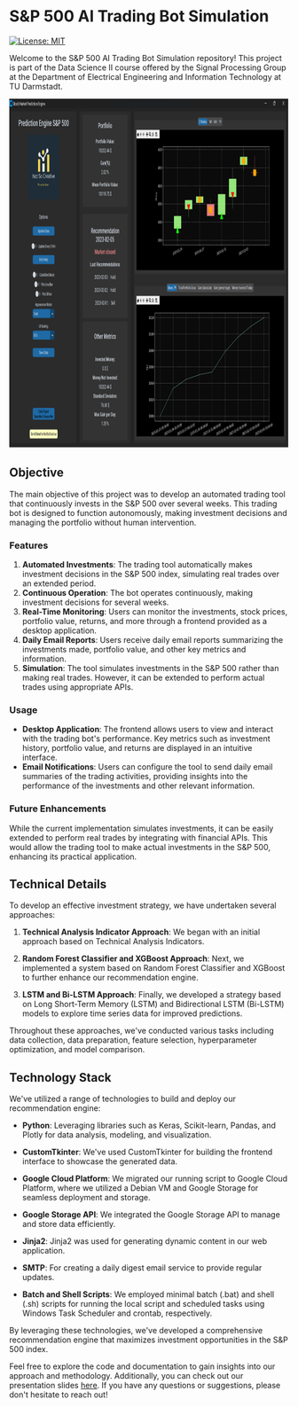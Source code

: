 # S&P 500 AI Trading Bot Simulation

[![License: MIT](https://img.shields.io/badge/License-MIT-yellow.svg)](https://github.com/paulffm/S-P500-AI-Investement-Recommendation-Engine/blob/main/LICENSE)

Welcome to the S&P 500 AI Trading Bot Simulation repository! This project is part of the Data Science II course offered by the Signal Processing Group at the Department of Electrical Engineering and Information Technology at TU Darmstadt.

<p align="center">
  <img src="frontend.png"  alt="frontend" width="900px" height="630px">
</p>

## Objective

The main objective of this project was to develop an automated trading tool that continuously invests in the S&P 500 over several weeks. This trading bot is designed to function autonomously, making investment decisions and managing the portfolio without human intervention.

### Features

1. **Automated Investments**: The trading tool automatically makes investment decisions in the S&P 500 index, simulating real trades over an extended period.
2. **Continuous Operation**: The bot operates continuously, making investment decisions for several weeks.
3. **Real-Time Monitoring**: Users can monitor the investments, stock prices, portfolio value, returns, and more through a frontend provided as a desktop application.
4. **Daily Email Reports**: Users receive daily email reports summarizing the investments made, portfolio value, and other key metrics and information.
5. **Simulation**: The tool simulates investments in the S&P 500 rather than making real trades. However, it can be extended to perform actual trades using appropriate APIs.

### Usage

- **Desktop Application**: The frontend allows users to view and interact with the trading bot's performance. Key metrics such as investment history, portfolio value, and returns are displayed in an intuitive interface.
- **Email Notifications**: Users can configure the tool to send daily email summaries of the trading activities, providing insights into the performance of the investments and other relevant information.

### Future Enhancements

While the current implementation simulates investments, it can be easily extended to perform real trades by integrating with financial APIs. This would allow the trading tool to make actual investments in the S&P 500, enhancing its practical application.

## Technical Details

To develop an effective investment strategy, we have undertaken several approaches:

1. **Technical Analysis Indicator Approach**: We began with an initial approach based on Technical Analysis Indicators.
   
2. **Random Forest Classifier and XGBoost Approach**: Next, we implemented a system based on Random Forest Classifier and XGBoost to further enhance our recommendation engine.

3. **LSTM and Bi-LSTM Approach**: Finally, we developed a strategy based on Long Short-Term Memory (LSTM) and Bidirectional LSTM (Bi-LSTM) models to explore time series data for improved predictions.

Throughout these approaches, we've conducted various tasks including data collection, data preparation, feature selection, hyperparameter optimization, and model comparison.

## Technology Stack

We've utilized a range of technologies to build and deploy our recommendation engine:

- **Python**: Leveraging libraries such as Keras, Scikit-learn, Pandas, and Plotly for data analysis, modeling, and visualization.
  
- **CustomTkinter**: We've used CustomTkinter for building the frontend interface to showcase the generated data.

- **Google Cloud Platform**: We migrated our running script to Google Cloud Platform, where we utilized a Debian VM and Google Storage for seamless deployment and storage.

- **Google Storage API**: We integrated the Google Storage API to manage and store data efficiently.

- **Jinja2**: Jinja2 was used for generating dynamic content in our web application.

- **SMTP**: For creating a daily digest email service to provide regular updates.

- **Batch and Shell Scripts**: We employed minimal batch (.bat) and shell (.sh) scripts for running the local script and scheduled tasks using Windows Task Scheduler and crontab, respectively.

By leveraging these technologies, we've developed a comprehensive recommendation engine that maximizes investment opportunities in the S&P 500 index.

Feel free to explore the code and documentation to gain insights into our approach and methodology. Additionally, you can check out our presentation slides [here](https://github.com/paulffm/S-P500-AI-Investement-Recommendation-Engine/blob/main/NotSoCreativePresentation.pdf). If you have any questions or suggestions, please don't hesitate to reach out!
